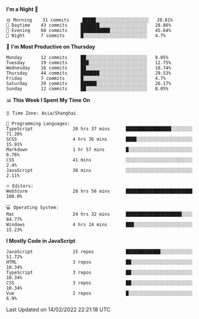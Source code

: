 <!--START_SECTION:waka-->
**I'm a Night 🦉** 

```text
🌞 Morning    31 commits     █████░░░░░░░░░░░░░░░░░░░░   20.81% 
🌆 Daytime    43 commits     ███████░░░░░░░░░░░░░░░░░░   28.86% 
🌃 Evening    68 commits     ███████████░░░░░░░░░░░░░░   45.64% 
🌙 Night      7 commits      █░░░░░░░░░░░░░░░░░░░░░░░░   4.7%

```
📅 **I'm Most Productive on Thursday** 

```text
Monday       12 commits     ██░░░░░░░░░░░░░░░░░░░░░░░   8.05% 
Tuesday      19 commits     ███░░░░░░░░░░░░░░░░░░░░░░   12.75% 
Wednesday    16 commits     ██░░░░░░░░░░░░░░░░░░░░░░░   10.74% 
Thursday     44 commits     ███████░░░░░░░░░░░░░░░░░░   29.53% 
Friday       7 commits      █░░░░░░░░░░░░░░░░░░░░░░░░   4.7% 
Saturday     39 commits     ██████░░░░░░░░░░░░░░░░░░░   26.17% 
Sunday       12 commits     ██░░░░░░░░░░░░░░░░░░░░░░░   8.05%

```


📊 **This Week I Spent My Time On** 

```text
⌚︎ Time Zone: Asia/Shanghai

💬 Programming Languages: 
TypeScript               20 hrs 37 mins      █████████████████░░░░░░░░   71.26% 
SCSS                     4 hrs 36 mins       ████░░░░░░░░░░░░░░░░░░░░░   15.91% 
Markdown                 1 hr 57 mins        █░░░░░░░░░░░░░░░░░░░░░░░░   6.76% 
CSS                      41 mins             ░░░░░░░░░░░░░░░░░░░░░░░░░   2.4% 
JavaScript               36 mins             ░░░░░░░░░░░░░░░░░░░░░░░░░   2.11%

🔥 Editors: 
WebStorm                 28 hrs 56 mins      █████████████████████████   100.0%

💻 Operating System: 
Mac                      24 hrs 32 mins      █████████████████████░░░░   84.77% 
Windows                  4 hrs 24 mins       ███░░░░░░░░░░░░░░░░░░░░░░   15.23%

```

**I Mostly Code in JavaScript** 

```text
JavaScript               15 repos            █████████████░░░░░░░░░░░░   51.72% 
HTML                     3 repos             ██░░░░░░░░░░░░░░░░░░░░░░░   10.34% 
TypeScript               3 repos             ██░░░░░░░░░░░░░░░░░░░░░░░   10.34% 
CSS                      3 repos             ██░░░░░░░░░░░░░░░░░░░░░░░   10.34% 
Vue                      2 repos             █░░░░░░░░░░░░░░░░░░░░░░░░   6.9%

```



 Last Updated on 14/02/2022 22:21:18 UTC
<!--END_SECTION:waka-->

<!--
**likaiqiang/likaiqiang** is a ✨ _special_ ✨ repository because its `README.md` (this file) appears on your GitHub profile.

Here are some ideas to get you started:

- 🔭 I’m currently working on ...
- 🌱 I’m currently learning ...
- 👯 I’m looking to collaborate on ...
- 🤔 I’m looking for help with ...
- 💬 Ask me about ...
- 📫 How to reach me: ...
- 😄 Pronouns: ...
- ⚡ Fun fact: ...
-->
